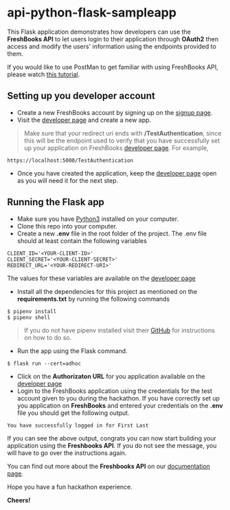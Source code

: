 # api-python-flask-sampleapp

This Flask application demonstrates how developers can use the **FreshBooks API** to let users login to their application through **OAuth2** then access and modify the users' information using the endpoints provided to them.

If you would like to use PostMan to get familiar with using FreshBooks API, please watch [this tutorial](oauth_postman_demo.mov).

## Setting up you developer account

- Create a new FreshBooks account by signing up on the [signup page](https://my.freshbooks.com/#/signup).
- Visit the [developer page](https://my.freshbooks.com/#/developer) and create a new app.
> Make sure that your redirect uri ends with **/TestAuthentication**, since this will be the endpoint used to verify that you have successfully set up your application on FreshBooks [developer page](https://my.freshbooks.com/#/developer). For example,
```
https://localhost:5000/TestAuthentication
```
- Once you have created the application, keep the [developer page](https://my.freshbooks.com/#/developer) open as you will need it for the next step.

## Running the Flask app

- Make sure you have [Python3](https://www.python.org/downloads/) installed on your computer.
- Clone this repo into your computer.
- Create a new **.env** file in the root folder of the project. The .env file should at least contain the following variables
```
CLIENT_ID='<YOUR-CLIENT-ID>'
CLIENT_SECRET='<YOUR-CLIENT-SECRET>'
REDIRECT_URL='<YOUR-REDIRECT-URI>'
```
The values for these variables are available on the [developer page](https://my.freshbooks.com/#/developer)
- Install all the dependencies for this project as mentioned on the **requirements.txt** by running the following commands
```
$ pipenv install
$ pipenv shell
```
> If you do not have pipenv installed visit their [GitHub](https://github.com/pypa/pipenv) for instructions on how to do so.
- Run the app using the Flask command.
```
$ flask run --cert=adhoc
```
- Click on the **Authorizaton URL** for you application available on the [developer page](https://my.freshbooks.com/#/developer)
- Login to the FreshBooks application using the credentials for the test account given to you during the hackathon.
If you have correctly set up you application on **FreshBooks** and entered your credentials on the **.env** file you should get the following output.
```
You have successfully logged in for First Last
```

If you can see the above output, congrats you can now start building your application using the **Freshbooks API**. If you do not see the message, you will have to go over the instructions again.

You can find out more about the **Freshbooks API** on our [documentation page](https://www.freshbooks.com/api/start).

Hope you have a fun hackathon experience.

**Cheers!**
